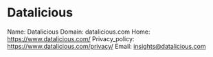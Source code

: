 
# Datalicious

Name: Datalicious
Domain: datalicious.com
Home: https://www.datalicious.com/
Privacy_policy: https://www.datalicious.com/privacy/
Email: insights@datalicious.com
